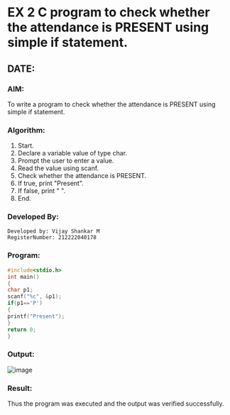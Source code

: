 # EX 2 C program to check whether the attendance is PRESENT using simple if statement.
## DATE:
### AIM:
To write a program to check whether the attendance is PRESENT using simple if statement.

### Algorithm:
1. Start.
2. Declare a variable value of type char.
3. Prompt the user to enter a value.
4. Read the value using scanf.
5. Check whether the attendance is PRESENT.
6. If true, print "Present".
7. If false, print " ".
8. End.

### Developed By:
```
Developed by: Vijay Shankar M
RegisterNumber: 212222040178
```

### Program:
```c program
#include<stdio.h> 
int main()
{
char p1; 
scanf("%c", &p1);
if(p1=='P')
{
printf("Present");
}
return 0;
}
```
### Output:
![image](https://github.com/user-attachments/assets/da0a3d7c-b5d9-4476-972d-da42d5737d74)


### Result:
Thus the program was executed and the output was verified successfully.
